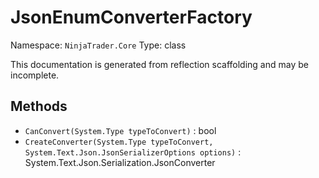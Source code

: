 # JsonEnumConverterFactory

Namespace: `NinjaTrader.Core`
Type: class

This documentation is generated from reflection scaffolding and may be incomplete.

## Methods
- `CanConvert(System.Type typeToConvert)` : bool
- `CreateConverter(System.Type typeToConvert, System.Text.Json.JsonSerializerOptions options)` : System.Text.Json.Serialization.JsonConverter
